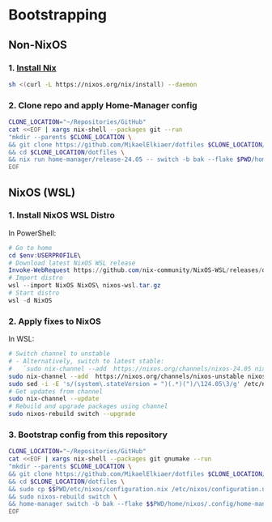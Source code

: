# Bootstrapping

## Non-NixOS

### 1. [Install Nix](https://nixos.org/download/)

```bash
sh <(curl -L https://nixos.org/nix/install) --daemon
```

### 2. Clone repo and apply Home-Manager config

```bash
CLONE_LOCATION="~/Repositories/GitHub"
cat <<EOF | xargs nix-shell --packages git --run
"mkdir --parents $CLONE_LOCATION \
&& git clone https://github.com/MikaelElkiaer/dotfiles $CLONE_LOCATION/dotfiles \
&& cd $CLONE_LOCATION/dotfiles \
&& nix run home-manager/release-24.05 -- switch -b bak --flake $PWD/home/nixos/.config/home-manager/"
EOF
```

## NixOS (WSL)

### 1. Install NixOS WSL Distro

In PowerShell:

```powershell
# Go to home
cd $env:USERPROFILE\
# Download latest NixOS WSL release
Invoke-WebRequest https://github.com/nix-community/NixOS-WSL/releases/download/2311.5.3/nixos-wsl.tar.gz
# Import distro
wsl --import NixOS NixOS\ nixos-wsl.tar.gz
# Start distro
wsl -d NixOS
```

### 2. Apply fixes to NixOS

In WSL:

```bash
# Switch channel to unstable
# - Alternatively, switch to latest stable:
#   `sudo nix-channel --add  https://nixos.org/channels/nixos-24.05 nixos`
sudo nix-channel --add  https://nixos.org/channels/nixos-unstable nixos
sudo sed -i -E 's/(system\.stateVersion = ")(.*)(")/\124.05\3/g' /etc/nixos/configuration.nix
# Get updates from channel
sudo nix-channel --update
# Rebuild and upgrade packages using channel
sudo nixos-rebuild switch --upgrade
```

### 3. Bootstrap config from this repository

```bash
CLONE_LOCATION="~/Repositories/GitHub"
cat <<EOF | xargs nix-shell --packages git gnumake --run
"mkdir --parents $CLONE_LOCATION \
&& git clone https://github.com/MikaelElkiaer/dotfiles $CLONE_LOCATION/dotfiles \
&& cd $CLONE_LOCATION/dotfiles \
&& sudo cp $$PWD/etc/nixos/configuration.nix /etc/nixos/configuration.nix \
&& sudo nixos-rebuild switch \
&& home-manager switch -b bak --flake $$PWD/home/nixos/.config/home-manager/"
EOF
```
